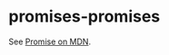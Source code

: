 promises-promises
=================
See [Promise on MDN](https://developer.mozilla.org/en-US/docs/Web/JavaScript/Reference/Global_Objects/Promise).
